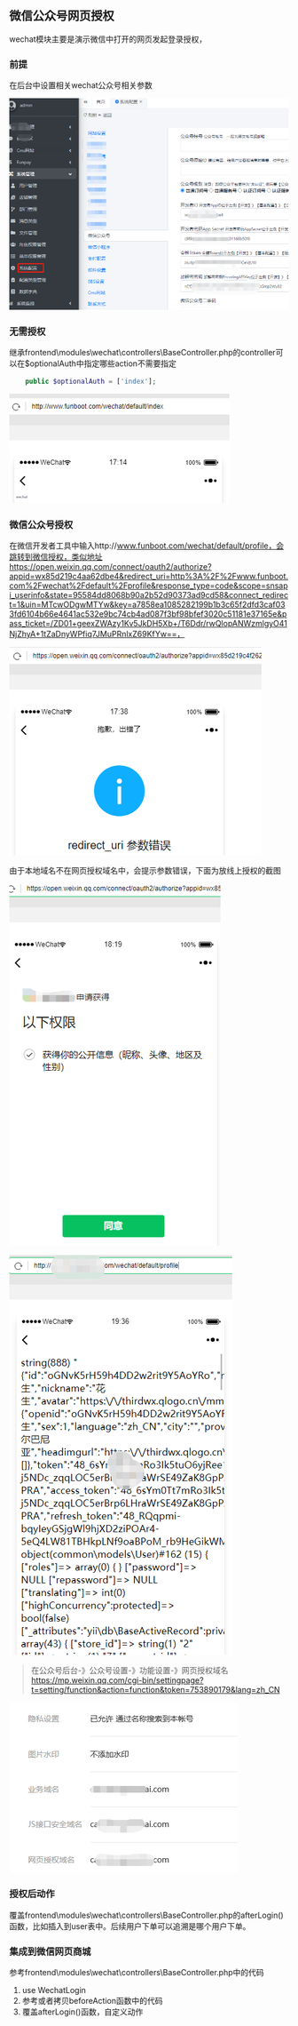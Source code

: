 微信公众号网页授权
------

wechat模块主要是演示微信中打开的网页发起登录授权，

### 前提

在后台中设置相关wechat公众号相关参数

![](images/wechat-setting.png)

### 无需授权

继承frontend\modules\wechat\controllers\BaseController.php的controller可以在$optionalAuth中指定哪些action不需要指定

```php
    public $optionalAuth = ['index'];
```

![](images/wechat-login-option.png)


### 微信公众号授权


在微信开发者工具中输入http://www.funboot.com/wechat/default/profile，会跳转到微信授权，类似地址https://open.weixin.qq.com/connect/oauth2/authorize?appid=wx85d219c4aa62dbe4&redirect_uri=http%3A%2F%2Fwww.funboot.com%2Fwechat%2Fdefault%2Fprofile&response_type=code&scope=snsapi_userinfo&state=95584dd8068b90a2b52d90373ad9cd58&connect_redirect=1&uin=MTcwODgwMTYw&key=a7858ea1085282199b1b3c65f2dfd3caf033fd6104b66e4641ac532e9bc74cb4ad087f3bf98bfef3020c51181e37165e&pass_ticket=/ZD01+geexZWAzy1Kv5JkDH5Xb+/T6Ddr/rwQlopANWzmlgyO41NjZhyA+1tZaDnyWPfiq7JMuPRnlxZ69KfYw==，

![](images/wechat-login-require.png)

由于本地域名不在网页授权域名中，会提示参数错误，下面为放线上授权的截图

![](images/wechat-login-online.png)

![](images/wechat-login-profile.png)

> 在公众号后台-》公众号设置-》功能设置-》网页授权域名  https://mp.weixin.qq.com/cgi-bin/settingpage?t=setting/function&action=function&token=753890179&lang=zh_CN

![](images/wechat-page-setting.png)


### 授权后动作

覆盖frontend\modules\wechat\controllers\BaseController.php的afterLogin()函数，比如插入到user表中。后续用户下单可以追溯是哪个用户下单。


### 集成到微信网页商城

参考frontend\modules\wechat\controllers\BaseController.php中的代码

1. use WechatLogin
2. 参考或者拷贝beforeAction函数中的代码
3. 覆盖afterLogin()函数，自定义动作
